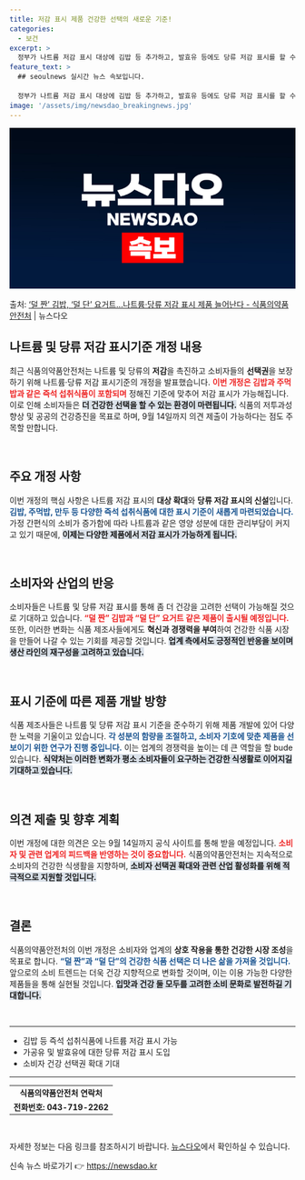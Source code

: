 ```yaml
---
title: 저감 표시 제품 건강한 선택의 새로운 기준!
categories:
  - 보건
excerpt: >
  정부가 나트륨 저감 표시 대상에 김밥 등 추가하고, 발효유 등에도 당류 저감 표시를 할 수 있도록 추가 대상…
feature_text: >
  ## seoulnews 실시간 뉴스 속보입니다.

  정부가 나트륨 저감 표시 대상에 김밥 등 추가하고, 발효유 등에도 당류 저감 표시를 할 수 있도록 추가 대상…
image: '/assets/img/newsdao_breakingnews.jpg'
---
```


![뉴스다오 속보](/assets/img/newsdao_breakingnews.jpg)

<p>출처: <a href="https://newsdao.kr/1693" rel="dofollow">‘덜 짠’ 김밥, ‘덜 단’ 요거트…나트륨·당류 저감 표시 제품 늘어난다 - 식품의약품안전처</a> | 뉴스다오</p>

<h2 data-ke-size="size26">나트륨 및 당류 저감 표시기준 개정 내용</h2>

<p data-ke-size="size16">최근 식품의약품안전처는 나트륨 및 당류의 <b>저감</b>을 촉진하고 소비자들의 <b>선택권</b>을 보장하기 위해 나트륨·당류 저감 표시기준의 개정을 발표했습니다. <b><span style="color: #ee2323;">이번 개정은 김밥과 주먹밥과 같은 즉석 섭취식품이 포함되며</span></b> 정해진 기준에 맞추어 저감 표시가 가능해집니다. 이로 인해 소비자들은 <b><span style="background-color: #21538527;">더 건강한 선택을 할 수 있는 환경이 마련됩니다.</span></b> 식품의 저투과성 향상 및 공공의 건강증진을 목표로 하며, 9월 14일까지 의견 제출이 가능하다는 점도 주목할 만합니다.</p>

<p data-ke-size="size16">&nbsp;</p>

<h2 data-ke-size="size26">주요 개정 사항</h2>

<p data-ke-size="size16">이번 개정의 핵심 사항은 나트륨 저감 표시의 <b>대상 확대</b>와 <b>당류 저감 표시의 신설</b>입니다. <b><span style="color: #1a5490;">김밥, 주먹밥, 만두 등 다양한 즉석 섭취식품에 대한 표시 기준이 새롭게 마련되었습니다.</span></b> 가정 간편식의 소비가 증가함에 따라 나트륨과 같은 영양 성분에 대한 관리부담이 커지고 있기 때문에, <b><span style="background-color: #21538527;">이제는 다양한 제품에서 저감 표시가 가능하게 됩니다.</span></b></p>

<p data-ke-size="size16">&nbsp;</p>

<h2 data-ke-size="size26">소비자와 산업의 반응</h2>

<p data-ke-size="size16">소비자들은 나트륨 및 당류 저감 표시를 통해 좀 더 건강을 고려한 선택이 가능해질 것으로 기대하고 있습니다. <b><span style="color: #ee2323;">“덜 짠” 김밥과 “덜 단” 요거트 같은 제품이 출시될 예정입니다.</span></b> 또한, 이러한 변화는 식품 제조사들에게도 <b>혁신과 경쟁력을 부여</b>하여 건강한 식품 시장을 만들어 나갈 수 있는 기회를 제공할 것입니다. <b><span style="background-color: #21538527;">업계 측에서도 긍정적인 반응을 보이며 생산 라인의 재구성을 고려하고 있습니다.</span></b></p>

<p data-ke-size="size16">&nbsp;</p>

<h2 data-ke-size="size26">표시 기준에 따른 제품 개발 방향</h2>

<p data-ke-size="size16">식품 제조사들은 나트륨 및 당류 저감 표시 기준을 준수하기 위해 제품 개발에 있어 다양한 노력을 기울이고 있습니다. <b><span style="color: #1a5490;">각 성분의 함량을 조절하고, 소비자 기호에 맞춘 제품을 선보이기 위한 연구가 진행 중입니다.</span></b> 이는 업계의 경쟁력을 높이는 데 큰 역할을 할 bude 있습니다. <b><span style="background-color: #21538527;">식약처는 이러한 변화가 평소 소비자들이 요구하는 건강한 식생활로 이어지길 기대하고 있습니다.</span></b></p>

<p data-ke-size="size16">&nbsp;</p>

<h2 data-ke-size="size26">의견 제출 및 향후 계획</h2>

<p data-ke-size="size16">이번 개정에 대한 의견은 오는 9월 14일까지 공식 사이트를 통해 받을 예정입니다. <b><span style="color: #ee2323;">소비자 및 관련 업계의 피드백을 반영하는 것이 중요합니다.</span></b> 식품의약품안전처는 지속적으로 소비자의 건강한 식생활을 지향하며, <b><span style="background-color: #21538527;">소비자 선택권 확대와 관련 산업 활성화를 위해 적극적으로 지원할 것입니다.</span></b></p>

<p data-ke-size="size16">&nbsp;</p>

<h2 data-ke-size="size26">결론</h2>

<p data-ke-size="size16">식품의약품안전처의 이번 개정은 소비자와 업계의 <b>상호 작용을 통한 건강한 시장 조성</b>을 목표로 합니다. <b><span style="color: #1a5490;">“덜 짠”과 “덜 단”의 건강한 식품 선택은 더 나은 삶을 가져올 것입니다.</span></b> 앞으로의 소비 트렌드는 더욱 건강 지향적으로 변화할 것이며, 이는 이용 가능한 다양한 제품들을 통해 실현될 것입니다. <b><span style="background-color: #21538527;">입맛과 건강 둘 모두를 고려한 소비 문화로 발전하길 기대합니다.</span></b></p>

<p data-ke-size="size16">&nbsp;</p>

<hr />

<ul>
    <li>김밥 등 즉석 섭취식품에 나트륨 저감 표시 가능</li>
    <li>가공유 및 발효유에 대한 당류 저감 표시 도입</li>
    <li>소비자 건강 선택권 확대 기대</li>
</ul> 

<hr />

<table style="width: 100%;">
    <tr>
        <td style="text-align: center; height: 17px;"><b>식품의약품안전처 연락처</b></td>
    </tr>
    <tr>
        <td style="text-align: center; height: 17px;"><b>전화번호: 043-719-2262</b></td>
    </tr>
</table> 

<p data-ke-size="size16">&nbsp;</p> 

<p data-ke-size="size16">자세한 정보는 다음 링크를 참조하시기 바랍니다. <a href="https://newsdao.kr/1693" target="_blank">뉴스다오</a>에서 확인하실 수 있습니다.</p> 

신속 뉴스 바로가기 👉 <a href="https://newsdao.kr" rel="dofollow">https://newsdao.kr</a>


